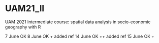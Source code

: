 # UAM21_II
UAM 2021 Intermediate course: spatial data analysis in socio-economic geography with R

7 June OK 
8 June OK + added ref
14 June OK ++  added ref
15 June OK +


